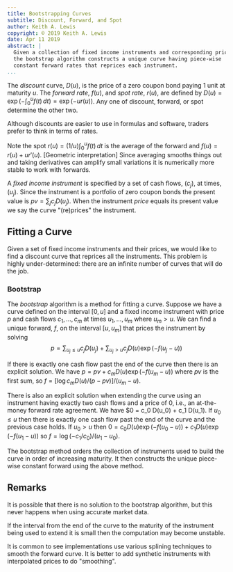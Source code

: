 ```yaml
---
title: Bootstrapping Curves
subtitle: Discount, Forward, and Spot 
author: Keith A. Lewis
copyright: © 2019 Keith A. Lewis
date: Apr 11 2019
abstract: |
  Given a collection of fixed income instruments and corresponding prices
  the bootstrap algorithm constructs a unique curve having piece-wise
  constant forward rates that reprices each instrument.
...
```


The _discount_ curve, $D(u)$, is the price of a zero coupon bond paying
1 unit at maturity $u$. The _forward rate_, $f(u)$, and _spot rate_,
$r(u)$, are defined by $D(u) = \exp(-\int_0^u f(t)\,dt) = \exp(-u r(u))$.
Any one of discount, forward, or spot determine the other two.

Although discounts are easier to use in formulas and software, 
traders prefer to think in terms of rates.

Note the spot $r(u) = (1/u)\int_0^u f(t)\,dt$ is the average of the
forward and $f(u) = r(u) + u r'(u)$. [Geometric interpretation] Since
averaging smooths things out and taking derivatives can amplify small
variations it is numerically more stable to work with forwards.

A _fixed income instrument_ is specified by a set of cash flows, $(c_j)$,
at times, $(u_j)$. Since the instrument is a portfolio of zero coupon bonds
the present value is $pv = \sum_j c_j D(u_j)$.
When the instrument _price_ equals its present value we say the
curve "(re)prices" the instrument.

## Fitting a Curve

Given a set of fixed income instruments and their prices, we would like
to find a discount curve that reprices all the instruments.  This problem
is highly under-determined: there are an infinite number of curves that
will do the job.

### Bootstrap

The _bootstrap_ algorithm is a method for fitting a curve. Suppose
we have a curve defined on the interval $[0,u]$ and a fixed income
instrument with price $p$ and cash flows $c_1,\ldots,c_m$ at times
$u_1,\ldots,u_m$ where $u_m > u$.
We can find a unique forward, $f$, on the interval
$[u, u_m]$ that prices the instrument by solving
$$
	p = \sum_{u_j \le u} c_j D(u_j)
		+ \sum_{u_j > u} c_j D(u)\exp(-f(u_j - u))
$$

If there is exactly one cash flow past the end of the curve then
there is an explicit solution. We have $p = pv + c_m D(u)\exp(-f(u_m - u))$ where
$pv$ is the first sum, so $f = [\log c_m D(u)/(p - pv)]/(u_m - u)$.

There is also an explicit solution when extending the curve using
an instrument having exactly two cash flows and a price of 0, i.e.,
an at-the-money forward rate agreement.  We have $0 = c_0 D(u_0) +
c_1 D(u_1). If $u_0 \le u$ then there is exactly one cash flow past
the end of the curve and the previous case holds.
If  $u_0 > u$ then $0 = c_0 D(u)\exp(-f(u_0 - u)) + c_1 D(u)\exp(-f(u_1 - u))$
so $f = \log(-c_1/c_0)/(u_1 - u_0)$.

The bootstrap method orders the collection of instruments used to build
the curve in order of increasing maturity. It then constructs the unique
piece-wise constant forward using the above method.

## Remarks

It is possible that there is no solution to the bootstrap algorithm, but this
never happens when using accurate market data.

If the interval from the end of the curve to the maturity of the instrument being
used to extend it is small then the computation may become unstable.

It is common to see implementations use various splining techniques
to smooth the forward curve. It is better to add synthetic instruments with
interpolated prices to do "smoothing".
